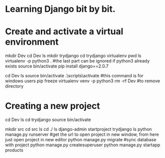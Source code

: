 # Learning Django bit by bit.
# Create and activate a virtual environment

mkdir Dev
cd Dev
ls
mkdir trydjango
cd trydjango
virtualenv
pwd
ls
virtualenv -p python3 .             #the last part can be ignored if python3 already exists
source bin/activate
pip install django==2.0.7

cd Dev
ls
source bin/activate
.\scripts\activate                  #this command is for windows users
pip freeze
virtualenv venv -p python3
 rm -rf Dev                         #to remove directory
 
# Creating a new project
cd Dev
ls
cd trydjango
source bin/activate

mkdir src
cd src
ls
cd ./
ls
django-admin startproject trydjango
ls
python manage.py runserver              #get the url to open project in new window, from here just open project in new editor
python manage.py migrate                #sync database with project
python manage.py createsuperuser
python manage.py startapp products
